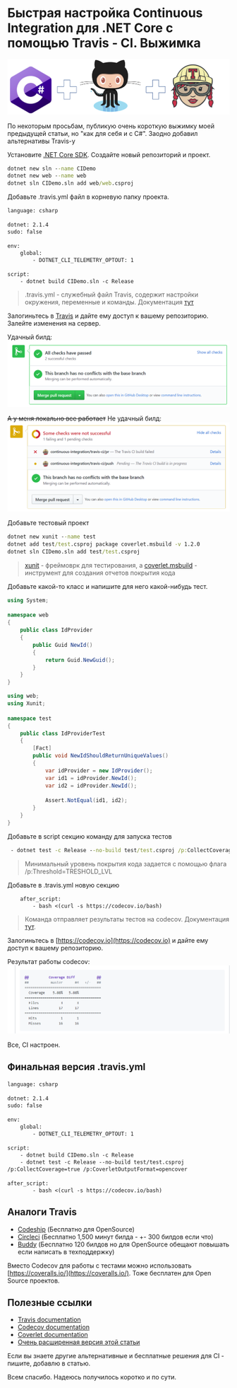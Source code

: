 # Быстрая настройка Continuous Integration для .NET Core c помощью Travis - CI. Выжимка

![kdpv](https://raw.githubusercontent.com/Drag13/articles/master/DotnetCI/imgs/KDPV.PNG)

По некоторым просьбам, публикую очень короткую выжимку моей предыдущей статьи, но "как для себя и c C#".
Заодно добавил альтернативы Travis-у

<cut/>

Установите [.NET Core SDK](https://www.microsoft.com/net/). Создайте новый репозиторий и проект.

```cmd
dotnet new sln --name CIDemo
dotnet new web --name web
dotnet sln CIDemo.sln add web/web.csproj
```

Добавьте .travis.yml файл в корневую папку проекта.

``` text
language: csharp

dotnet: 2.1.4
sudo: false

env:
    global:
        - DOTNET_CLI_TELEMETRY_OPTOUT: 1

script:
    - dotnet build CIDemo.sln -c Release
```

> .travis.yml - служебный файл Travis, содержит настройки окружения, переменные и команды. Документация [тут](https://docs.travis-ci.com/)

Залогиньтесь в [Travis](https://travis-ci.org/) и дайте ему доступ к вашему репозиторию. Залейте изменения на сервер.

Удачный билд:
![Travis ok image](https://raw.githubusercontent.com/Drag13/articles/master/DotnetCI/imgs/TravisBuildSuccess.PNG)

~~А у меня локально все работает~~ Не удачный билд:
![Travis failed image](https://raw.githubusercontent.com/Drag13/articles/master/DotnetCI/imgs/TravisBuildFailed.PNG)

Добавьте тестовый проект

```cmd
dotnet new xunit --name test
dotnet add test/test.csproj package coverlet.msbuild -v 1.2.0
dotnet sln CIDemo.sln add test/test.csproj
```

> [xunit](https://xunit.github.io/) - фреймоврк для тестирования, а [coverlet.msbuild](https://github.com/tonerdo/coverlet/blob/master/README.md) - инструмент для создания отчетов покрытия кода

Добавьте какой-то класс и напишите для него какой-нибудь тест.

<spoiler title="Например: ">

```c#
using System;

namespace web
{
    public class IdProvider
    {
        public Guid NewId()
        {
            return Guid.NewGuid();
        }
    }
}
```

```c#
using web;
using Xunit;

namespace test
{
    public class IdProviderTest
    {
        [Fact]
        public void NewIdShouldReturnUniqueValues()
        {
            var idProvider = new IdProvider();
            var id1 = idProvider.NewId();
            var id2 = idProvider.NewId();

            Assert.NotEqual(id1, id2);
        }
    }
}
```

</spoiler>

Добавьте в script секцию команду для запуска тестов

```cmd
 - dotnet test -c Release --no-build test/test.csproj /p:CollectCoverage=true /p:CoverletOutputFormat=opencover
```

> Минимальный уровень покрытия кода задается с помощью флага /p:Threshold=TRESHOLD_LVL

Добавьте в .travis.yml новую секцию

```text
    after_script:
        - bash <(curl -s https://codecov.io/bash)
```

> Команда отправляет результаты тестов на codecov. Документация [тут](https://docs.codecov.io/docs).

Залогиньтесь в [https://codecov.io](https://codecov.io) и дайте ему доступ к вашему репозиторию.

Результат работы codecov:
![Codecov report image](https://raw.githubusercontent.com/Drag13/articles/master/DotnetCI/imgs/CoverageReportSmall.png)

Все, CI настроен.

## Финальная версия .travis.yml

```text
language: csharp

dotnet: 2.1.4
sudo: false

env:
    global:
        - DOTNET_CLI_TELEMETRY_OPTOUT: 1

script:
    - dotnet build CIDemo.sln -c Release
    - dotnet test -c Release --no-build test/test.csproj /p:CollectCoverage=true /p:CoverletOutputFormat=opencover

after_script:
        - bash <(curl -s https://codecov.io/bash)
```

## Аналоги Travis

* [Codeship](https://codeship.com/pricing) (Бесплатно для OpenSource)
* [Circleci](http://circleci.com/pricing/) (Бесплатно 1,500 минут билда - +- 300 билдов если что)
* [Buddy](https://buddy.works/pricing) (Бесплатно 120 билдов но для OpenSource обещают повышать если написать в техподдержку)

Вместо Codecov для работы с тестами можно использовать [https://coveralls.io/](https://coveralls.io/). Тоже бесплатен для Open Source проектов.

## Полезные ссылки

* [Travis documentation](https://docs.travis-ci.com/)
* [Codecov documentation](https://docs.codecov.io/docs)
* [Coverlet documentation](https://github.com/tonerdo/coverlet/blob/master/README.md)
* [Очень расширенная версия этой статьи](https://habr.com/post/354682/)

Если вы знаете другие альтернативные и бесплатные решения для CI - пишите, добавлю в статью.

Всем спасибо. Надеюсь получилось коротко и по сути.
